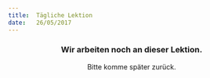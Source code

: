 ```yaml
---
title:  Tägliche Lektion
date:   26/05/2017
---
```


### <center>Wir arbeiten noch an dieser Lektion.</center>
<center>Bitte komme später zurück.</center>